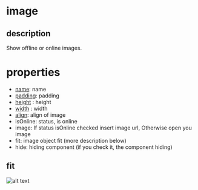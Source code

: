 # image 

## description

Show offline or online images.

# properties

-  [name](/properties/name.md): name
- [padding](/properties/padding.md): padding
- [height](/properties/height.md) : height
- [width](/properties/width.md) : width
- [align](/properties/align.md): align of image
- isOnline: status, is online
- image: If status isOnline checked insert image url, Otherwise open you image
- fit: image object fit (more description below)
- hide: hiding component (if you check it, the component hiding)

## fit

![alt text](https://anubias.app/doc/assets/images/properties/imagefit.png)